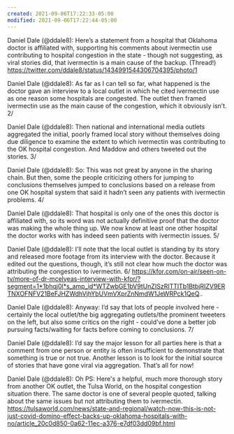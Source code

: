 ```yaml
---
created: 2021-09-06T17:22:33-05:00
modified: 2021-09-06T17:22:44-05:00
---
```


Daniel Dale (@ddale8): Here’s a statement from a hospital that Oklahoma doctor is affiliated with, supporting his comments about ivermectin use contributing to hospital congestion in the state - though not suggesting, as viral stories did, that ivermectin is a main cause of the backup. (Thread!) https://twitter.com/ddale8/status/1434991544306704395/photo/1

Daniel Dale (@ddale8): As far as I can tell so far, what happened is the doctor gave an interview to a local outlet in which he cited ivermectin use as one reason some hospitals are congested. The outlet then framed ivermectin use as the main cause of the congestion, which it obviously isn’t. 2/

Daniel Dale (@ddale8): Then national and international media outlets aggregated the initial, poorly framed local story without themselves doing due diligence to examine the extent to which ivermectin was contributing to the OK hospital congestion. And Maddow and others tweeted out the stories. 3/

Daniel Dale (@ddale8): So: This was not great by anyone in the sharing chain. But then, some the people criticizing others for jumping to conclusions themselves jumped to conclusions based on a release from one OK hospital system that said it hadn’t seen any patients with ivermectin problems. 4/

Daniel Dale (@ddale8): That hospital is only one of the ones this doctor is affiliated with, so its word was not actually definitive proof that the doctor was making the whole thing up. We now know at least one other hospital the doctor works with has indeed seen patients with ivermectin issues. 5/

Daniel Dale (@ddale8): I’ll note that the local outlet is standing by its story and released more footage from its interview with the doctor. Because it edited out the questions, though, it’s still not clear how much the doctor was attributing the congestion to ivermectin. 6/
https://kfor.com/on-air/seen-on-tv/more-of-dr-mcelyeas-interview-with-kfor/?segment=1*1bhqj0l*s_amp_id*WTZwbGE1bV9tUnZISzRITTlTb1BtbjRIZV9ERTNXOFNFV21BeFJHZWdhVjhYbUVmVXprZnNmdW1JeWRPck1QeQ..

Daniel Dale (@ddale8): Anyway: I’d say that lots of people involved here - certainly the local outlet/the big aggregating outlets/the prominent tweeters on the left, but also some critics on the right - could’ve done a better job pursuing facts/waiting for facts before coming to conclusions. 7/

Daniel Dale (@ddale8): I’d say the major lesson for all parties here is that a comment from one person or entity is often insufficient to demonstrate that something is true or not true. Another lesson is to look for the initial source of stories that have gone viral via aggregation. That’s all for now!

Daniel Dale (@ddale8): Oh PS: Here's a helpful, much more thorough story from another OK outlet, the Tulsa World, on the hospital congestion situation there. The same doctor is one of several people quoted, talking about the same issues but not attributing them to ivermectin. https://tulsaworld.com/news/state-and-regional/watch-now-this-is-not-just-covid-domino-effect-backs-up-oklahoma-hospitals-with-no/article_20c0d850-0a62-11ec-a376-e7df03dd09bf.html
